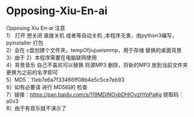 # Opposing-Xiu-En-ai
Opposing Xiu En-ai
注意</br>
1） 打开 想关闭 直接关机 或者等自动关机 ,本程序无害，由python3编写，pyinstaller 打包</br>
2）会在 c盘创建个文件夹，tempOfjiujueismmp，用于存储 替换的桌面背景 </br>
3）由于 2）本程序需要在电脑联网使用</br>
4）背景音乐 自己不喜欢可以替换 将源MP3 删除，将新的MP3 放到当前文件夹更换为之前的名字即可</br>
5）MD5：11eb7e6a7f33466ff08b4e5c5ce7eb93</br>
6）如有必要请 进行 MD5码的 检查</br>
7）链接：https://pan.baidu.com/s/119MDiNOvbDHlOvzhYpPaKg 提取码：a0v3 </br>
8）由于有音乐就不演示了</br>


